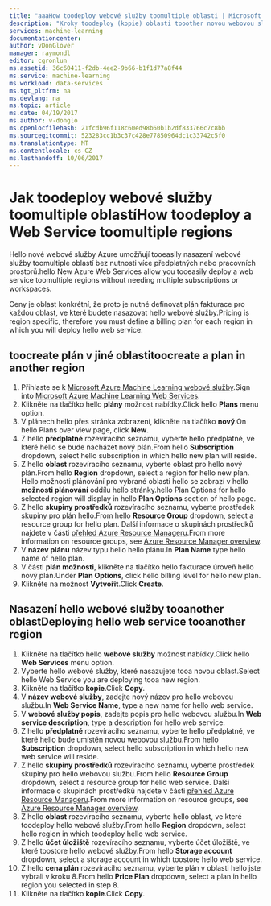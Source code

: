 ```yaml
---
title: "aaaHow toodeploy webové služby toomultiple oblasti | Microsoft Docs"
description: "Kroky toodeploy (kopie) oblasti tooother novou webovou službu."
services: machine-learning
documentationcenter: 
author: vDonGlover
manager: raymondl
editor: cgronlun
ms.assetid: 36c60411-f2db-4ee2-9b66-b1f1d77a8f44
ms.service: machine-learning
ms.workload: data-services
ms.tgt_pltfrm: na
ms.devlang: na
ms.topic: article
ms.date: 04/19/2017
ms.author: v-donglo
ms.openlocfilehash: 21fcdb96f118c60ed98b60b1b2df833766c7c8bb
ms.sourcegitcommit: 523283cc1b3c37c428e77850964dc1c33742c5f0
ms.translationtype: MT
ms.contentlocale: cs-CZ
ms.lasthandoff: 10/06/2017
---
```

# <a name="how-toodeploy-a-web-service-toomultiple-regions"></a><span data-ttu-id="207dc-103">Jak toodeploy webové služby toomultiple oblastí</span><span class="sxs-lookup"><span data-stu-id="207dc-103">How toodeploy a Web Service toomultiple regions</span></span>
<span data-ttu-id="207dc-104">Hello nové webové služby Azure umožňují tooeasily nasazení webové služby toomultiple oblastí bez nutnosti více předplatných nebo pracovních prostorů.</span><span class="sxs-lookup"><span data-stu-id="207dc-104">hello New Azure Web Services allow you tooeasily deploy a web service toomultiple regions without needing multiple subscriptions or workspaces.</span></span> 

<span data-ttu-id="207dc-105">Ceny je oblast konkrétní, že proto je nutné definovat plán fakturace pro každou oblast, ve které budete nasazovat hello webové služby.</span><span class="sxs-lookup"><span data-stu-id="207dc-105">Pricing is region specific, therefore you must define a billing plan for each region in which you will deploy hello web service.</span></span>

## <a name="toocreate-a-plan-in-another-region"></a><span data-ttu-id="207dc-106">toocreate plán v jiné oblasti</span><span class="sxs-lookup"><span data-stu-id="207dc-106">toocreate a plan in another region</span></span>
1. <span data-ttu-id="207dc-107">Přihlaste se k [Microsoft Azure Machine Learning webové služby](https://services.azureml.net/).</span><span class="sxs-lookup"><span data-stu-id="207dc-107">Sign into [Microsoft Azure Machine Learning Web Services](https://services.azureml.net/).</span></span>
2. <span data-ttu-id="207dc-108">Klikněte na tlačítko hello **plány** možnost nabídky.</span><span class="sxs-lookup"><span data-stu-id="207dc-108">Click hello **Plans** menu option.</span></span>
3. <span data-ttu-id="207dc-109">V plánech hello přes stránka zobrazení, klikněte na tlačítko **nový**.</span><span class="sxs-lookup"><span data-stu-id="207dc-109">On hello Plans over view page, click **New**.</span></span>
4. <span data-ttu-id="207dc-110">Z hello **předplatné** rozevíracího seznamu, vyberte hello předplatné, ve které hello se bude nacházet nový plán.</span><span class="sxs-lookup"><span data-stu-id="207dc-110">From hello **Subscription** dropdown, select hello subscription in which hello new plan will reside.</span></span>
5. <span data-ttu-id="207dc-111">Z hello **oblast** rozevíracího seznamu, vyberte oblast pro hello nový plán.</span><span class="sxs-lookup"><span data-stu-id="207dc-111">From hello **Region** dropdown, select a region for hello new plan.</span></span> <span data-ttu-id="207dc-112">Hello možnosti plánování pro vybrané oblasti hello se zobrazí v hello **možnosti plánování** oddílu hello stránky.</span><span class="sxs-lookup"><span data-stu-id="207dc-112">hello Plan Options for hello selected region will display in hello **Plan Options** section of hello page.</span></span>
6. <span data-ttu-id="207dc-113">Z hello **skupiny prostředků** rozevíracího seznamu, vyberte prostředek skupiny pro plán hello.</span><span class="sxs-lookup"><span data-stu-id="207dc-113">From hello **Resource Group** dropdown, select a resource group for hello plan.</span></span> <span data-ttu-id="207dc-114">Další informace o skupinách prostředků najdete v části [přehled Azure Resource Manageru](../azure-resource-manager/resource-group-overview.md).</span><span class="sxs-lookup"><span data-stu-id="207dc-114">From more information on resource groups, see [Azure Resource Manager overview](../azure-resource-manager/resource-group-overview.md).</span></span>
7. <span data-ttu-id="207dc-115">V **název plánu** název typu hello hello plánu.</span><span class="sxs-lookup"><span data-stu-id="207dc-115">In **Plan Name** type hello name of hello plan.</span></span>
8. <span data-ttu-id="207dc-116">V části **plán možnosti**, klikněte na tlačítko hello fakturace úroveň hello nový plán.</span><span class="sxs-lookup"><span data-stu-id="207dc-116">Under **Plan Options**, click hello billing level for hello new plan.</span></span>
9. <span data-ttu-id="207dc-117">Klikněte na možnost **Vytvořit**.</span><span class="sxs-lookup"><span data-stu-id="207dc-117">Click **Create**.</span></span>

## <a name="deploying-hello-web-service-tooanother-region"></a><span data-ttu-id="207dc-118">Nasazení hello webové služby tooanother oblast</span><span class="sxs-lookup"><span data-stu-id="207dc-118">Deploying hello web service tooanother region</span></span>
1. <span data-ttu-id="207dc-119">Klikněte na tlačítko hello **webové služby** možnost nabídky.</span><span class="sxs-lookup"><span data-stu-id="207dc-119">Click hello **Web Services** menu option.</span></span>
2. <span data-ttu-id="207dc-120">Vyberte hello webové služby, které nasazujete tooa novou oblast.</span><span class="sxs-lookup"><span data-stu-id="207dc-120">Select hello Web Service you are deploying tooa new region.</span></span>
3. <span data-ttu-id="207dc-121">Klikněte na tlačítko **kopie**.</span><span class="sxs-lookup"><span data-stu-id="207dc-121">Click **Copy**.</span></span>
4. <span data-ttu-id="207dc-122">V **název webové služby**, zadejte nový název pro hello webovou službu.</span><span class="sxs-lookup"><span data-stu-id="207dc-122">In **Web Service Name**, type a new name for hello web service.</span></span>
5. <span data-ttu-id="207dc-123">V **webové služby popis**, zadejte popis pro hello webovou službu.</span><span class="sxs-lookup"><span data-stu-id="207dc-123">In **Web service description**, type a description for hello web service.</span></span>
6. <span data-ttu-id="207dc-124">Z hello **předplatné** rozevíracího seznamu, vyberte hello předplatné, ve které hello bude umístěn novou webovou službu.</span><span class="sxs-lookup"><span data-stu-id="207dc-124">From hello **Subscription** dropdown, select hello subscription in which hello new web service will reside.</span></span>
7. <span data-ttu-id="207dc-125">Z hello **skupiny prostředků** rozevíracího seznamu, vyberte prostředek skupiny pro hello webovou službu.</span><span class="sxs-lookup"><span data-stu-id="207dc-125">From hello **Resource Group** dropdown, select a resource group for hello web service.</span></span> <span data-ttu-id="207dc-126">Další informace o skupinách prostředků najdete v části [přehled Azure Resource Manageru](../azure-resource-manager/resource-group-overview.md).</span><span class="sxs-lookup"><span data-stu-id="207dc-126">From more information on resource groups, see [Azure Resource Manager overview](../azure-resource-manager/resource-group-overview.md).</span></span>
8. <span data-ttu-id="207dc-127">Z hello **oblast** rozevíracího seznamu, vyberte hello oblast, ve které toodeploy hello webové služby.</span><span class="sxs-lookup"><span data-stu-id="207dc-127">From hello **Region** dropdown, select hello region in which toodeploy hello web service.</span></span>
9. <span data-ttu-id="207dc-128">Z hello **účet úložiště** rozevíracího seznamu, vyberte účet úložiště, ve které toostore hello webové služby.</span><span class="sxs-lookup"><span data-stu-id="207dc-128">From hello **Storage account** dropdown, select a storage account in which toostore hello web service.</span></span>
10. <span data-ttu-id="207dc-129">Z hello **cena plán** rozevíracího seznamu, vyberte plán v oblasti hello jste vybrali v kroku 8.</span><span class="sxs-lookup"><span data-stu-id="207dc-129">From hello **Price Plan** dropdown, select a plan in hello region you selected in step 8.</span></span>
11. <span data-ttu-id="207dc-130">Klikněte na tlačítko **kopie**.</span><span class="sxs-lookup"><span data-stu-id="207dc-130">Click **Copy**.</span></span>

